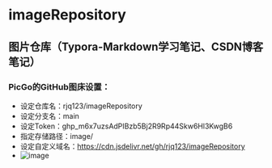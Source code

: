 # imageRepository
## 图片仓库（Typora-Markdown学习笔记、CSDN博客笔记）
### PicGo的GitHub图床设置：
+ 设定仓库名：rjq123/imageRepository
+ 设定分支名：main
+ 设定Token：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
+ 指定存储路径：image/
+ 设定自定义域名：https://cdn.jsdelivr.net/gh/rjq123/imageRepository
+ ![image](https://user-images.githubusercontent.com/53927933/164142372-fbc0d9de-7e73-4115-9d62-b0cdcbb74744.png)
